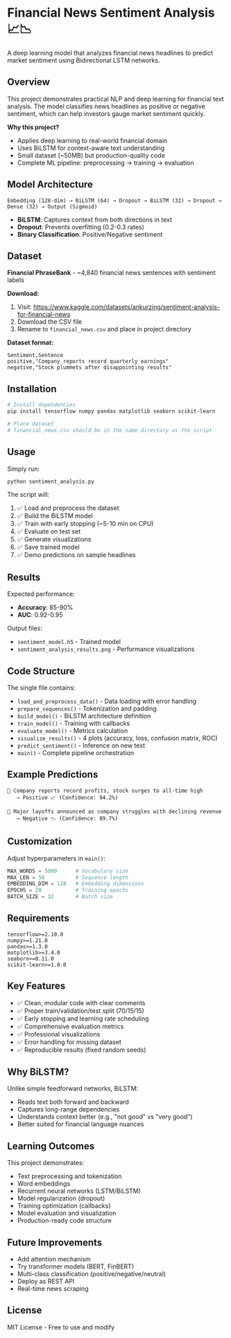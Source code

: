 # Financial News Sentiment Analysis 📈📉

A deep learning model that analyzes financial news headlines to predict market sentiment using Bidirectional LSTM networks.

## Overview

This project demonstrates practical NLP and deep learning for financial text analysis. The model classifies news headlines as positive or negative sentiment, which can help investors gauge market sentiment quickly.

**Why this project?**
- Applies deep learning to real-world financial domain
- Uses BiLSTM for context-aware text understanding
- Small dataset (~50MB) but production-quality code
- Complete ML pipeline: preprocessing → training → evaluation

## Model Architecture

```
Embedding (128-dim) → BiLSTM (64) → Dropout → BiLSTM (32) → Dropout → Dense (32) → Output (Sigmoid)
```

- **BiLSTM**: Captures context from both directions in text
- **Dropout**: Prevents overfitting (0.2-0.3 rates)
- **Binary Classification**: Positive/Negative sentiment

## Dataset

**Financial PhraseBank** - ~4,840 financial news sentences with sentiment labels

**Download:**
1. Visit: https://www.kaggle.com/datasets/ankurzing/sentiment-analysis-for-financial-news
2. Download the CSV file
3. Rename to `financial_news.csv` and place in project directory

**Dataset format:**
```
Sentiment,Sentence
positive,"Company reports record quarterly earnings"
negative,"Stock plummets after disappointing results"
```

## Installation

```bash
# Install dependencies
pip install tensorflow numpy pandas matplotlib seaborn scikit-learn

# Place dataset
# financial_news.csv should be in the same directory as the script
```

## Usage

Simply run:
```bash
python sentiment_analysis.py
```

The script will:
1. ✅ Load and preprocess the dataset
2. ✅ Build the BiLSTM model
3. ✅ Train with early stopping (~5-10 min on CPU)
4. ✅ Evaluate on test set
5. ✅ Generate visualizations
6. ✅ Save trained model
7. ✅ Demo predictions on sample headlines

## Results

Expected performance:
- **Accuracy**: 85-90%
- **AUC**: 0.92-0.95

Output files:
- `sentiment_model.h5` - Trained model
- `sentiment_analysis_results.png` - Performance visualizations

## Code Structure

The single file contains:
- `load_and_preprocess_data()` - Data loading with error handling
- `prepare_sequences()` - Tokenization and padding
- `build_model()` - BiLSTM architecture definition
- `train_model()` - Training with callbacks
- `evaluate_model()` - Metrics calculation
- `visualize_results()` - 4 plots (accuracy, loss, confusion matrix, ROC)
- `predict_sentiment()` - Inference on new text
- `main()` - Complete pipeline orchestration

## Example Predictions

```
📰 Company reports record profits, stock surges to all-time high
   → Positive 📈 (Confidence: 94.2%)

📰 Major layoffs announced as company struggles with declining revenue
   → Negative 📉 (Confidence: 89.7%)
```

## Customization

Adjust hyperparameters in `main()`:
```python
MAX_WORDS = 5000      # Vocabulary size
MAX_LEN = 50          # Sequence length
EMBEDDING_DIM = 128   # Embedding dimensions
EPOCHS = 20           # Training epochs
BATCH_SIZE = 32       # Batch size
```

## Requirements

```
tensorflow>=2.10.0
numpy>=1.21.0
pandas>=1.3.0
matplotlib>=3.4.0
seaborn>=0.11.0
scikit-learn>=1.0.0
```

## Key Features

- ✅ Clean, modular code with clear comments
- ✅ Proper train/validation/test split (70/15/15)
- ✅ Early stopping and learning rate scheduling
- ✅ Comprehensive evaluation metrics
- ✅ Professional visualizations
- ✅ Error handling for missing dataset
- ✅ Reproducible results (fixed random seeds)

## Why BiLSTM?

Unlike simple feedforward networks, BiLSTM:
- Reads text both forward and backward
- Captures long-range dependencies
- Understands context better (e.g., "not good" vs "very good")
- Better suited for financial language nuances

## Learning Outcomes

This project demonstrates:
- Text preprocessing and tokenization
- Word embeddings
- Recurrent neural networks (LSTM/BiLSTM)
- Model regularization (dropout)
- Training optimization (callbacks)
- Model evaluation and visualization
- Production-ready code structure

## Future Improvements

- Add attention mechanism
- Try transformer models (BERT, FinBERT)
- Multi-class classification (positive/negative/neutral)
- Deploy as REST API
- Real-time news scraping

## License

MIT License - Free to use and modify

